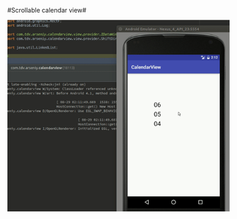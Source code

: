 #Scrollable calendar view#

![Scroll view](https://github.com/remagister/calendarview/blob/master/img/scroll.gif)

